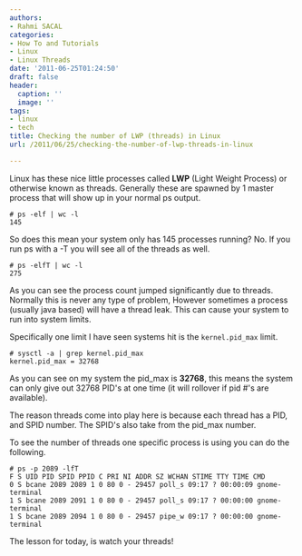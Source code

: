 ```yaml
---
authors:
- Rahmi SACAL
categories:
- How To and Tutorials
- Linux
- Linux Threads
date: '2011-06-25T01:24:50'
draft: false
header:
  caption: ''
  image: ''
tags:
- linux
- tech
title: Checking the number of LWP (threads) in Linux
url: /2011/06/25/checking-the-number-of-lwp-threads-in-linux

---
```


Linux has these nice little processes called **LWP** (Light Weight Process) or otherwise known as threads. Generally these are spawned by 1 master process that will show up in your normal ps output.

    # ps -elf | wc -l  
    145

So does this mean your system only has 145 processes running? No. If you run ps with a -T you will see all of the threads as well.

    # ps -elfT | wc -l  
    275

As you can see the process count jumped significantly due to threads. Normally this is never any type of problem, However sometimes a process (usually java based) will have a thread leak. This can cause your system to run into system limits.

Specifically one limit I have seen systems hit is the `kernel.pid_max` limit.

    # sysctl -a | grep kernel.pid_max  
    kernel.pid_max = 32768

As you can see on my system the pid_max is **32768**, this means the system can only give out 32768 PID's at one time (it will rollover if pid #'s are available).

The reason threads come into play here is because each thread has a PID, and SPID number. The SPID's also take from the pid_max number.

To see the number of threads one specific process is using you can do the following.

    # ps -p 2089 -lfT  
    F S UID PID SPID PPID C PRI NI ADDR SZ WCHAN STIME TTY TIME CMD  
    0 S bcane 2089 2089 1 0 80 0 - 29457 poll_s 09:17 ? 00:00:09 gnome-terminal  
    1 S bcane 2089 2091 1 0 80 0 - 29457 poll_s 09:17 ? 00:00:00 gnome-terminal  
    1 S bcane 2089 2094 1 0 80 0 - 29457 pipe_w 09:17 ? 00:00:00 gnome-terminal
  
The lesson for today, is watch your threads!
